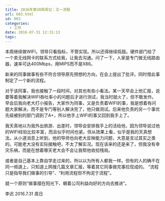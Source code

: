 ```yaml
---
title: 2016年第30周周记：又一流程
url: 603.html
id: 603
categories:
  - 工作
date: 2016-07-31 12:15:13
tags:
---
```


本周继续做WIFI，领导只看指标，不管实现。所以还得继续捣鼓。硬件部门给了一个卖无线网卡的联系方式给我，让我去沟通。问了一下，人家是专门做无线路由器，速率可达400Mbps，用MIPS而不是X86。 

新来的同事做事有些不符合领导原先预想的方向，在会上提出了批评。同时借此事制定了一个新的流程。 
<!-- more -->
对于该同事，我也接触了一段时间，对其也有些小看法。某一天早会上他汇报，说要等着我解决WIFI吞吐率小的问题后才进行测试，我当时就火了，但不敢发作。早会后我向老大打小报告，大家作为同事，又是负责着WIFI的事，我是想着有问题大家解决，而不是专门等别人解决完了，他只做测试。后来他负责的另一个事优先级被别的部门调到了A+，所以他手上WIFI的事又回到我手上了。 

我天真地以为我外出旅游、出差时，领导会安排我手上的活给他，因为领导说过他的WIFI经验比较丰富，而且似乎时间也紧。但从效果上看，似乎是我的天真想法。从小道消息上听到，他的导师也向老大反映能力问题，大意是言过其实之类的。可能老大没有实际接触吧，不太了解实况。现在该来的还是来了，但我没有幸灾乐祸，而是在想着哪天老大会不会让我帮他收拾残局。 

或者是自己基本上靠自学走过来的，所以以为所有人都我一样。但有的人的确不在同一频道上，只知道上网搜几篇文章汇报，等着其它同事做完事捡现成的。 “流程只是指导我们做事的引导”、“利用流程但不拘泥于流程”。 

就一个原则“做事摆在阳光下、朝着公司利益向好的方向去推进”。 

李迟 2016.7.31 周日